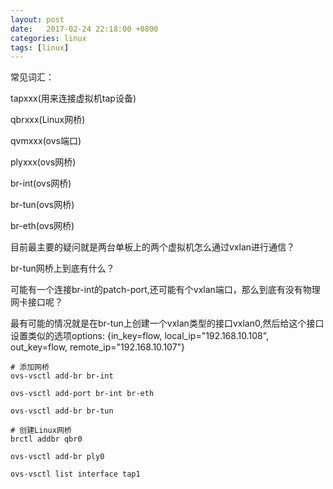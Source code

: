 ```yaml
---
layout: post
date:   2017-02-24 22:18:00 +0800
categories: linux
tags: [linux]
---
```


常见词汇：

tapxxx(用来连接虚拟机tap设备)

qbrxxx(Linux网桥)

qvmxxx(ovs端口)

plyxxx(ovs网桥)

br-int(ovs网桥)

br-tun(ovs网桥)

br-eth(ovs网桥)

目前最主要的疑问就是两台单板上的两个虚拟机怎么通过vxlan进行通信？

br-tun网桥上到底有什么？

可能有一个连接br-int的patch-port,还可能有个vxlan端口，那么到底有没有物理网卡接口呢？

最有可能的情况就是在br-tun上创建一个vxlan类型的接口vxlan0,然后给这个接口设置类似的选项options: {in_key=flow, local_ip="192.168.10.108", out_key=flow, remote_ip="192.168.10.107"}


```
# 添加网桥
ovs-vsctl add-br br-int

ovs-vsctl add-port br-int br-eth

ovs-vsctl add-br br-tun

# 创建Linux网桥
brctl addbr qbr0

ovs-vsctl add-br ply0

ovs-vsctl list interface tap1
```
